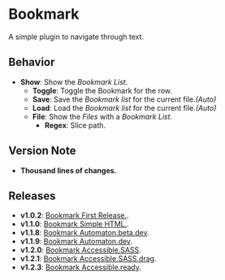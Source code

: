 # Bookmark

A simple plugin to navigate through text.

## Behavior

- **Show**: Show the *Bookmark List*.
	- **Toggle**: Toggle the Bookmark for the row.
	- **Save**: Save the *Bookmark list* for the current file.*(Auto)*
	- **Load**: Load the *Bookmark list* for the current file.*(Auto)*
	- **File**: Show the *Files* with a *Bookmark List*.
		- **Regex**: Slice path.

## Version Note

- **Thousand lines of changes.**

## Releases

- **v1.0.2**: [Bookmark First Release.](https://github.com/MarshallNekiu/Acode-Bookmark-Plugin/releases/tag/v1.0.2).
- **v1.1.0**: [Bookmark Simple HTML.](https://github.com/MarshallNekiu/Acode-Bookmark-Plugin/releases/tag/v1.1.0).
- **v1.1.8**: [Bookmark Automaton.beta.dev](https://github.com/MarshallNekiu/Acode-Bookmark-Plugin/releases/tag/v1.1.8).
- **v1.1.9**: [Bookmark Automaton.dev](https://github.com/MarshallNekiu/Acode-Bookmark-Plugin/releases/tag/v1.1.9).
- **v1.2.0**: [Bookmark Accessible.SASS](https://github.com/MarshallNekiu/Acode-Bookmark-Plugin/releases/tag/v1.2.0).
- **v1.2.1**: [Bookmark Accessible.SASS.drag](https://github.com/MarshallNekiu/Acode-Bookmark-Plugin/releases/tag/v1.2.1).
- **v1.2.3**: [Bookmark Accessible.ready](https://github.com/MarshallNekiu/Acode-Bookmark-Plugin/releases/tag/v1.2.3).